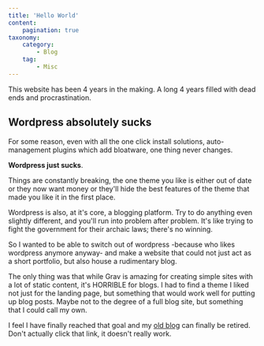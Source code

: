```yaml
---
title: 'Hello World'
content:
    pagination: true
taxonomy:
    category:
        - Blog
    tag:
        - Misc
---
```


This website has been 4 years in the making. A long 4 years filled with dead ends and procrastination. 
## Wordpress absolutely sucks
For some reason, even with all the one click install solutions, auto-management plugins which add bloatware, one thing never changes.

**Wordpress just sucks**.

Things are constantly breaking, the one theme you like is either out of date or they now want money or they'll hide the best features of the theme that made you like it in the first place.

Wordpress is also, at it's core, a blogging platform. Try to do anything even slightly different, and you'll run into problem after problem. It's like trying to fight the government for their archaic laws; there's no winning.

So I wanted to be able to switch out of wordpress -because who likes wordpress anymore anyway- and make a website that could not just act as a short portfolio, but also house a rudimentary blog.

The only thing was that while Grav is amazing for creating simple sites with a lot of static content, it's HORRIBLE for blogs. I had to find a theme I liked not just for the landing page, but something that would work well for putting up blog posts. Maybe not to the degree of a full blog site, but something that I could call my own.

I feel I have finally reached that goal and my [old blog](https://archive.aashishvasudevan.com) can finally be retired.
Don't actually click that link, it doesn't really work.